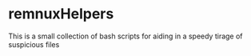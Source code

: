 # remnuxHelpers
This is a small collection of bash scripts for aiding in a speedy tirage of suspicious files

